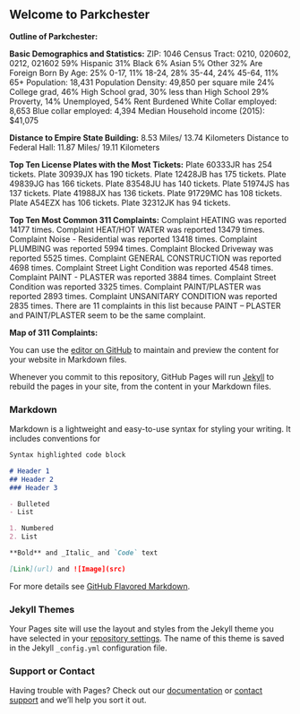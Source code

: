 ## Welcome to Parkchester

**Outline of Parkchester:**

**Basic Demographics and Statistics:**
ZIP: 1046
Census Tract: 0210, 020602, 0212, 021602
59% Hispanic 31% Black 6% Asian 5% Other 
32% Are Foreign Born
By Age: 25% 0-17, 11% 18-24, 28% 35-44, 24% 45-64, 11% 65+
Population: 18,431
Population Density: 49,850 per square mile
24% College grad, 46% High School grad, 30% less than High School
29% Proverty, 14% Unemployed, 54% Rent Burdened 
White Collar employed: 8,653
Blue collar employed: 4,394
Median Household income (2015): $41,075
  
**Distance to Empire State Building:** 
8.53 Miles/ 13.74 Kilometers
Distance to Federal Hall:
11.87 Miles/ 19.11 Kilometers

**Top Ten License Plates with the Most Tickets:**
Plate 60333JR has 254 tickets.
Plate 30939JX has 190 tickets.
Plate 12428JB has 175 tickets.
Plate 49839JG has 166 tickets.
Plate 83548JU has 140 tickets.
Plate 51974JS has 137 tickets.
Plate 41988JX has 136 tickets.
Plate 91729MC has 108 tickets.
Plate A54EZX has 106 tickets.
Plate 32312JK has 94 tickets.

**Top Ten Most Common 311 Complaints:**
Complaint	HEATING	was	reported	14177	times.
Complaint	HEAT/HOT	WATER	was	reported	13479	times.
Complaint	Noise	- Residential	was	reported	13418	times.
Complaint	PLUMBING	was	reported	5994	times.
Complaint	Blocked	Driveway	was	reported	5525	times.
Complaint	GENERAL	CONSTRUCTION	was	reported	4698	times.
Complaint	Street	Light	Condition	was	reported	4548	times.
Complaint	PAINT	- PLASTER	was	reported	3884	times.
Complaint	Street	Condition	was	reported	3325	times.
Complaint	PAINT/PLASTER	was	reported	2893	times.
Complaint	UNSANITARY	CONDITION	was	reported	2835	times.
There	are	11	complaints	in	this	list	because	PAINT	– PLASTER	and	PAINT/PLASTER	seem	to	be the	same	complaint.
  
**Map of 311 Complaints:**

































You can use the [editor on GitHub](https://github.com/kendc913/Parkchester/edit/master/README.md) to maintain and preview the content for your website in Markdown files.

Whenever you commit to this repository, GitHub Pages will run [Jekyll](https://jekyllrb.com/) to rebuild the pages in your site, from the content in your Markdown files.

### Markdown

Markdown is a lightweight and easy-to-use syntax for styling your writing. It includes conventions for

```markdown
Syntax highlighted code block

# Header 1
## Header 2
### Header 3

- Bulleted
- List

1. Numbered
2. List

**Bold** and _Italic_ and `Code` text 

[Link](url) and ![Image](src)
```

For more details see [GitHub Flavored Markdown](https://guides.github.com/features/mastering-markdown/).

### Jekyll Themes

Your Pages site will use the layout and styles from the Jekyll theme you have selected in your [repository settings](https://github.com/kendc913/Parkchester/settings). The name of this theme is saved in the Jekyll `_config.yml` configuration file.

### Support or Contact

Having trouble with Pages? Check out our [documentation](https://help.github.com/categories/github-pages-basics/) or [contact support](https://github.com/contact) and we’ll help you sort it out.

